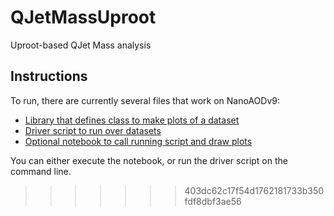 # QJetMassUproot

Uproot-based QJet Mass analysis


## Instructions

To run, there are currently several files that work on NanoAODv9: 

* [Library that defines class to make plots of a dataset](https://github.com/rappoccio/QJetMassUproot/blob/master/response_maker_nanov9_lib.py)
* [Driver script to run over datasets](https://github.com/rappoccio/QJetMassUproot/blob/master/response_maker_nanov9.py)
* [Optional notebook to call running script and draw plots](https://github.com/rappoccio/QJetMassUproot/blob/master/response_maker_nanov9.ipynb)


You can either execute the notebook, or run the driver script on the command line. 
>>>>>>> 403dc62c17f54d1762181733b350fdf8dbf3ae56
